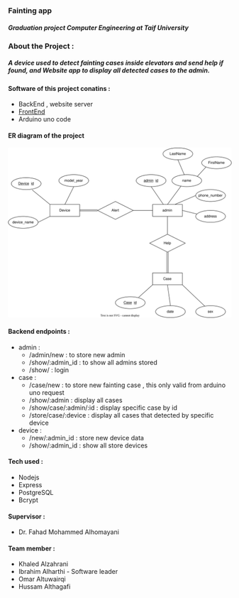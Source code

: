 ### Fainting app
##### Graduation project Computer Engineering at Taif University

### About the Project : 
##### A device used to detect fainting cases inside elevators and send help if found, and Website app to display all detected cases to the admin.

#### Software of this project conatins :
- BackEnd , website server
- [FrontEnd](https://github.com/ibraKH/fainting-app-frontend)
- Arduino uno code

#### ER diagram of the project 
![](/diagram/er.svg)

#### Backend endpoints : 
- admin :
    - /admin/new : to store new admin
    - /show/:admin_id : to show all admins stored
    - /show/ : login
- case :
    - /case/new : to store new fainting case , this only valid from arduino uno request
    - /show/:admin : display all cases 
    - /show/case/:admin/:id : display specific case by id
    - /store/case/:device : display all cases that detected by specific device
- device :
    - /new/:admin_id : store new device data 
    - /show/:admin_id : show all store devices 

#### Tech used : 
- Nodejs
- Express
- PostgreSQL
- Bcrypt
  
  
#### Supervisor : 
- Dr. Fahad Mohammed Alhomayani

#### Team member : 
- Khaled Alzahrani
- Ibrahim Alharthi - Software leader
- Omar Altuwairqi
- Hussam Althagafi
 

  
